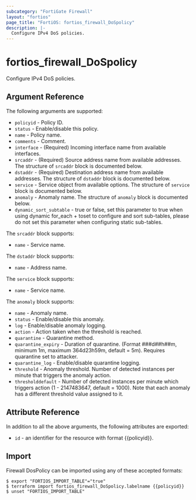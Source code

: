 ```yaml
---
subcategory: "FortiGate Firewall"
layout: "fortios"
page_title: "FortiOS: fortios_firewall_DoSpolicy"
description: |-
  Configure IPv4 DoS policies.
---
```


# fortios_firewall_DoSpolicy
Configure IPv4 DoS policies.

## Argument Reference

The following arguments are supported:

* `policyid` - Policy ID.
* `status` - Enable/disable this policy.
* `name` - Policy name.
* `comments` - Comment.
* `interface` - (Required) Incoming interface name from available interfaces.
* `srcaddr` - (Required) Source address name from available addresses. The structure of `srcaddr` block is documented below.
* `dstaddr` - (Required) Destination address name from available addresses. The structure of `dstaddr` block is documented below.
* `service` - Service object from available options. The structure of `service` block is documented below.
* `anomaly` - Anomaly name. The structure of `anomaly` block is documented below.
* `dynamic_sort_subtable` - true or false, set this parameter to true when using dynamic for_each + toset to configure and sort sub-tables, please do not set this parameter when configuring static sub-tables.

The `srcaddr` block supports:

* `name` - Service name.

The `dstaddr` block supports:

* `name` - Address name.

The `service` block supports:

* `name` - Service name.

The `anomaly` block supports:

* `name` - Anomaly name.
* `status` - Enable/disable this anomaly.
* `log` - Enable/disable anomaly logging.
* `action` - Action taken when the threshold is reached.
* `quarantine` - Quarantine method.
* `quarantine_expiry` - Duration of quarantine. (Format ###d##h##m, minimum 1m, maximum 364d23h59m, default = 5m). Requires quarantine set to attacker.
* `quarantine_log` - Enable/disable quarantine logging.
* `threshold` - Anomaly threshold. Number of detected instances per minute that triggers the anomaly action.
* `thresholddefault` - Number of detected instances per minute which triggers action (1 - 2147483647, default = 1000). Note that each anomaly has a different threshold value assigned to it.


## Attribute Reference

In addition to all the above arguments, the following attributes are exported:
* `id` - an identifier for the resource with format {{policyid}}.

## Import

Firewall DosPolicy can be imported using any of these accepted formats:
```
$ export "FORTIOS_IMPORT_TABLE"="true"
$ terraform import fortios_firewall_DoSpolicy.labelname {{policyid}}
$ unset "FORTIOS_IMPORT_TABLE"
```
